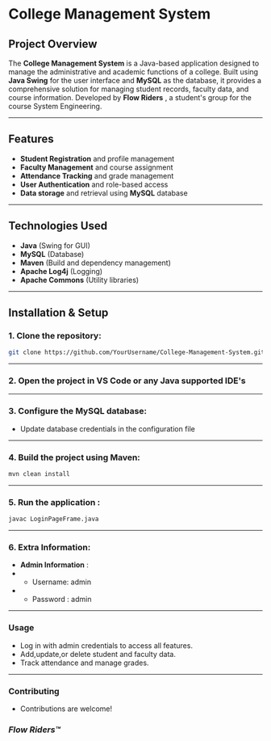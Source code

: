 # College Management System

## Project Overview
The **College Management System** is a Java-based application designed to manage the administrative and academic functions of a college. Built using **Java Swing** for the user interface and **MySQL** as the database, it provides a comprehensive solution for managing student records, faculty data, and course information. Developed by **Flow Riders** , a student's group for the course System Engineering.

---
## Features
- **Student Registration** and profile management
- **Faculty Management** and course assignment
- **Attendance Tracking** and grade management
- **User Authentication** and role-based access
- **Data storage** and retrieval using **MySQL** database
---
## Technologies Used
- **Java** (Swing for GUI)
- **MySQL** (Database)
- **Maven** (Build and dependency management)
- **Apache Log4j** (Logging)
- **Apache Commons** (Utility libraries)
---
## Installation & Setup

### 1. Clone the repository:
```bash
git clone https://github.com/YourUsername/College-Management-System.git
``````
---
### 2.  Open the project in VS Code or any Java supported IDE's  

---
### 3.  Configure the MySQL database:
- Update database credentials in the configuration file 
---
### 4.  Build the project using Maven: 
```bash
mvn clean install
``````
---
### 5.  Run the application : 
```bash
javac LoginPageFrame.java
``````

---

### 6.  Extra Information: 
- **Admin Information** : 
- - Username: admin
- - Password : admin
- - -

### Usage
- Log in with admin credentials to access all features.
- Add,update,or delete student and faculty data.
- Track attendance and manage grades.
----
### Contributing
- Contributions are welcome!


###
###
###
###
### _Flow Riders™_